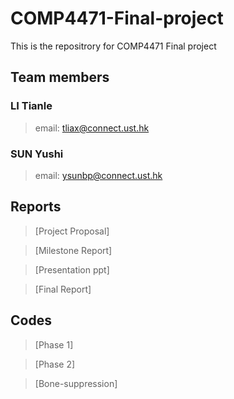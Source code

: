 # COMP4471-Final-project
This is the repositrory for COMP4471 Final project

## Team members
### LI Tianle
> email: tliax@connect.ust.hk
### SUN Yushi
> email: ysunbp@connect.ust.hk

## Reports
> [Project Proposal]

> [Milestone Report]

> [Presentation ppt]

> [Final Report]

## Codes
> [Phase 1]

> [Phase 2]

> [Bone-suppression]
